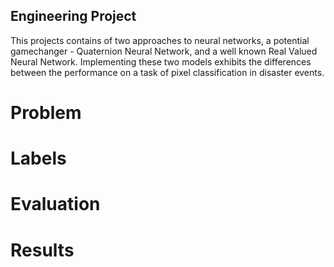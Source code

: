 ## Engineering Project
This projects contains of two approaches to neural networks, a potential gamechanger - Quaternion Neural Network, and a well known Real Valued Neural Network. Implementing these two models exhibits the differences between the performance on a task of pixel classification in 
disaster events.

# Problem
# Labels
# Evaluation
# Results
